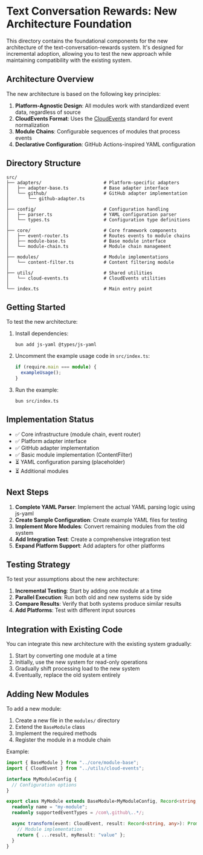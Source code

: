# Text Conversation Rewards: New Architecture Foundation

This directory contains the foundational components for the new architecture of the text-conversation-rewards system. It's designed for incremental adoption, allowing you to test the new approach while maintaining compatibility with the existing system.

## Architecture Overview

The new architecture is based on the following key principles:

1. **Platform-Agnostic Design**: All modules work with standardized event data, regardless of source
2. **CloudEvents Format**: Uses the [CloudEvents](https://cloudevents.io/) standard for event normalization
3. **Module Chains**: Configurable sequences of modules that process events
4. **Declarative Configuration**: GitHub Actions-inspired YAML configuration

## Directory Structure

```
src/
├── adapters/                       # Platform-specific adapters
│   ├── adapter-base.ts             # Base adapter interface
│   └── github/                     # GitHub adapter implementation
│       └── github-adapter.ts
│
├── config/                         # Configuration handling
│   ├── parser.ts                   # YAML configuration parser
│   └── types.ts                    # Configuration type definitions
│
├── core/                           # Core framework components
│   ├── event-router.ts             # Routes events to module chains
│   ├── module-base.ts              # Base module interface
│   └── module-chain.ts             # Module chain management
│
├── modules/                        # Module implementations
│   └── content-filter.ts           # Content filtering module
│
├── utils/                          # Shared utilities
│   └── cloud-events.ts             # CloudEvents utilities
│
└── index.ts                        # Main entry point
```

## Getting Started

To test the new architecture:

1. Install dependencies:

   ```
   bun add js-yaml @types/js-yaml
   ```

2. Uncomment the example usage code in `src/index.ts`:

   ```typescript
   if (require.main === module) {
     exampleUsage();
   }
   ```

3. Run the example:
   ```
   bun src/index.ts
   ```

## Implementation Status

- ✅ Core infrastructure (module chain, event router)
- ✅ Platform adapter interface
- ✅ GitHub adapter implementation
- ✅ Basic module implementation (ContentFilter)
- ⏳ YAML configuration parsing (placeholder)
- ⏳ Additional modules

## Next Steps

1. **Complete YAML Parser**: Implement the actual YAML parsing logic using js-yaml
2. **Create Sample Configuration**: Create example YAML files for testing
3. **Implement More Modules**: Convert remaining modules from the old system
4. **Add Integration Test**: Create a comprehensive integration test
5. **Expand Platform Support**: Add adapters for other platforms

## Testing Strategy

To test your assumptions about the new architecture:

1. **Incremental Testing**: Start by adding one module at a time
2. **Parallel Execution**: Run both old and new systems side by side
3. **Compare Results**: Verify that both systems produce similar results
4. **Add Platforms**: Test with different input sources

## Integration with Existing Code

You can integrate this new architecture with the existing system gradually:

1. Start by converting one module at a time
2. Initially, use the new system for read-only operations
3. Gradually shift processing load to the new system
4. Eventually, replace the old system entirely

## Adding New Modules

To add a new module:

1. Create a new file in the `modules/` directory
2. Extend the `BaseModule` class
3. Implement the required methods
4. Register the module in a module chain

Example:

```typescript
import { BaseModule } from "../core/module-base";
import { CloudEvent } from "../utils/cloud-events";

interface MyModuleConfig {
  // Configuration options
}

export class MyModule extends BaseModule<MyModuleConfig, Record<string, any>> {
  readonly name = "my-module";
  readonly supportedEventTypes = /com\.github\..*/;

  async transform(event: CloudEvent, result: Record<string, any>): Promise<Record<string, any>> {
    // Module implementation
    return { ...result, myResult: "value" };
  }
}
```

